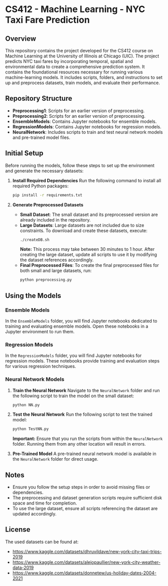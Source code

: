 # CS412 - Machine Learning - NYC Taxi Fare Prediction

## Overview
This repository contains the project developed for the CS412 course on Machine Learning at the University of Illinois at Chicago (UIC). The project predicts NYC taxi fares by incorporating temporal, spatial and environmental data to create a comprehensive prediction system. It contains the foundational resources necessary for running various machine-learning models. It includes scripts, folders, and instructions to set up and preprocess datasets, train models, and evaluate their performance.

## Repository Structure
- **Preprocessing1**: Scripts for an earlier version of preprocessing.
- **Preprocessing2**: Scripts for an earlier version of preprocessing.
- **EnsembleModels**: Contains Jupyter notebooks for ensemble models.
- **RegressionModels**: Contains Jupyter notebooks for regression models.
- **NeuralNetwork**: Includes scripts to train and test neural network models and pre-trained model files.

## Initial Setup
Before running the models, follow these steps to set up the environment and generate the necessary datasets:

1. **Install Required Dependencies**
   Run the following command to install all required Python packages:
   ```bash
   pip install -r requirements.txt
   ```

2. **Generate Preprocessed Datasets**
   - **Small Dataset**: The small dataset and its preprocessed version are already included in the repository.
   - **Large Datasets**: Large datasets are not included due to size constraints. To download and create these datasets, execute:
     ```bash
     ./createDB.sh
     ```
     **Note:** This process may take between 30 minutes to 1 hour. After creating the large dataset, update all scripts to use it by modifying the dataset references accordingly.
   - **Final Preprocessed Files**: To create the final preprocessed files for both small and large datasets, run:
     ```bash
     python preprocessing.py
     ```

## Using the Models

### Ensemble Models
In the `EnsembleModels` folder, you will find Jupyter notebooks dedicated to training and evaluating ensemble models. Open these notebooks in a Jupyter environment to run them.

### Regression Models
In the `RegressionModels` folder, you will find Jupyter notebooks for regression models. These notebooks provide training and evaluation steps for various regression techniques.

### Neural Network Models

1. **Train the Neural Network**
   Navigate to the `NeuralNetwork` folder and run the following script to train the model on the small dataset:
   ```bash
   python NN.py
   ```

2. **Test the Neural Network**
   Run the following script to test the trained model:
   ```bash
   python TestNN.py
   ```
   **Important:** Ensure that you run the scripts from within the `NeuralNetwork` folder. Running them from any other location will result in errors.

3. **Pre-Trained Model**
   A pre-trained neural network model is available in the `NeuralNetwork` folder for direct usage.

## Notes
- Ensure you follow the setup steps in order to avoid missing files or dependencies.
- The preprocessing and dataset generation scripts require sufficient disk space and time for completion.
- To use the large dataset, ensure all scripts referencing the dataset are updated accordingly.

## License
The used datasets can be found at:
- https://www.kaggle.com/datasets/dhruvildave/new-york-city-taxi-trips-2019
- https://www.kaggle.com/datasets/alejopaullier/new-york-city-weather-data-2019
- https://www.kaggle.com/datasets/donnetew/us-holiday-dates-2004-2021
